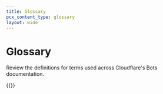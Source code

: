 ```yaml
---
title: Glossary
pcx_content_type: glossary
layout: wide
---
```


# Glossary

Review the definitions for terms used across Cloudflare's Bots documentation.

{{<glossary product="Bots">}}